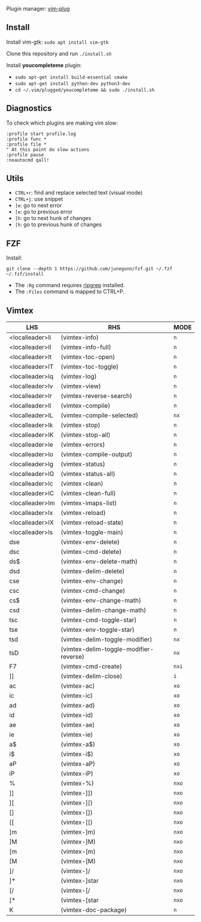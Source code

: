 Plugin manager: [vim-plug](https://github.com/junegunn/vim-plug)

## Install
Install vim-gtk: `sudo apt install vim-gtk`

Clone this repository and run `./install.sh`

Install **youcompleteme** plugin:
- `sudo apt-get install build-essential cmake`
- `sudo apt-get install python-dev python3-dev`
- `cd ~/.vim/plugged/youcompleteme && sudo ./install.sh`

## Diagnostics
To check which plugins are making vim slow:

```
:profile start profile.log
:profile func *
:profile file *
" At this point do slow actions
:profile pause
:noautocmd qall!
```

## Utils

- `CTRL+r`: find and replace selected text (visual mode)
- `CTRL+j`: use snippet
- `]e`: go to next error
- `[e`: go to previous error
- `]h`: go to next hunk of changes
- `[h`: go to previous hunk of changes

## FZF

Install:

```
git clone --depth 1 https://github.com/junegunn/fzf.git ~/.fzf
~/.fzf/install
```

- The `:Rg` command requires [ripgrep](https://github.com/BurntSushi/ripgrep#installation) installed.
- The `:Files` command is mapped to CTRL+P.

## Vimtex

| LHS              | RHS                                          | MODE  |
| ---------------- | -------------------------------------------- | ----- |
| \<localleader>li  | <plug>(vimtex-info)                          | `n`     |
| \<localleader>lI  | <plug>(vimtex-info-full)                     | `n`     |
| \<localleader>lt  | <plug>(vimtex-toc-open)                      | `n`     |
| \<localleader>lT  | <plug>(vimtex-toc-toggle)                    | `n`     |
| \<localleader>lq  | <plug>(vimtex-log)                           | `n`     |
| \<localleader>lv  | <plug>(vimtex-view)                          | `n`     |
| \<localleader>lr  | <plug>(vimtex-reverse-search)                | `n`     |
| \<localleader>ll  | <plug>(vimtex-compile)                       | `n`     |
| \<localleader>lL  | <plug>(vimtex-compile-selected)              | `nx`    |
| \<localleader>lk  | <plug>(vimtex-stop)                          | `n`     |
| \<localleader>lK  | <plug>(vimtex-stop-all)                      | `n`     |
| \<localleader>le  | <plug>(vimtex-errors)                        | `n`     |
| \<localleader>lo  | <plug>(vimtex-compile-output)                | `n`     |
| \<localleader>lg  | <plug>(vimtex-status)                        | `n`     |
| \<localleader>lG  | <plug>(vimtex-status-all)                    | `n`     |
| \<localleader>lc  | <plug>(vimtex-clean)                         | `n`     |
| \<localleader>lC  | <plug>(vimtex-clean-full)                    | `n`     |
| \<localleader>lm  | <plug>(vimtex-imaps-list)                    | `n`     |
| \<localleader>lx  | <plug>(vimtex-reload)                        | `n`     |
| \<localleader>lX  | <plug>(vimtex-reload-state)                  | `n`     |
| \<localleader>ls  | <plug>(vimtex-toggle-main)                   | `n`     |
| dse              | <plug>(vimtex-env-delete)                    | `n`     |
| dsc              | <plug>(vimtex-cmd-delete)                    | `n`     |
| ds$              | <plug>(vimtex-env-delete-math)               | `n`     |
| dsd              | <plug>(vimtex-delim-delete)                  | `n`     |
| cse              | <plug>(vimtex-env-change)                    | `n`     |
| csc              | <plug>(vimtex-cmd-change)                    | `n`     |
| cs$              | <plug>(vimtex-env-change-math)               | `n`     |
| csd              | <plug>(vimtex-delim-change-math)             | `n`     |
| tsc              | <plug>(vimtex-cmd-toggle-star)               | `n`     |
| tse              | <plug>(vimtex-env-toggle-star)               | `n`     |
| tsd              | <plug>(vimtex-delim-toggle-modifier)         | `nx`    |
| tsD              | <plug>(vimtex-delim-toggle-modifier-reverse) | `nx`    |
| F7               | <plug>(vimtex-cmd-create)                    | `nxi`   |
| ]]               | <plug>(vimtex-delim-close)                   | `i`     |
| ac               | <plug>(vimtex-ac)                            | `xo`    |
| ic               | <plug>(vimtex-ic)                            | `xo`    |
| ad               | <plug>(vimtex-ad)                            | `xo`    |
| id               | <plug>(vimtex-id)                            | `xo`    |
| ae               | <plug>(vimtex-ae)                            | `xo`    |
| ie               | <plug>(vimtex-ie)                            | `xo`    |
| a$               | <plug>(vimtex-a$)                            | `xo`    |
| i$               | <plug>(vimtex-i$)                            | `xo`    |
| aP               | <plug>(vimtex-aP)                            | `xo`    |
| iP               | <plug>(vimtex-iP)                            | `xo`    |
| %                | <plug>(vimtex-%)                             | `nxo`   |
| ]]               | <plug>(vimtex-]])                            | `nxo`   |
| ][                |<plug>(vimtex-][)                              | `nxo`   |
| []               | <plug>(vimtex-[])                            | `nxo`   |
| [[               | <plug>(vimtex-[[)                            | `nxo`   |
| ]m               | <plug>(vimtex-]m)                            | `nxo`   |
| ]M               | <plug>(vimtex-]M)                            | `nxo`   |
| [m               | <plug>(vimtex-[m)                            | `nxo`   |
| [M               | <plug>(vimtex-[M)                            | `nxo`   |
| ]/               | <plug>(vimtex-]/                             | `nxo`   |
| ]*               | <plug>(vimtex-]star                          | `nxo`   |
| [/               | <plug>(vimtex-[/                             | `nxo`   |
| [*               | <plug>(vimtex-[star                          | `nxo`   |
| K                | <plug>(vimtex-doc-package)                   | `n`     |
